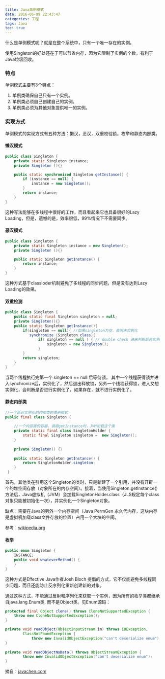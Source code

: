 ```yaml
---
title: Java单例模式
date: 2016-06-09 22:43:47
categories: 工程
tags: Java
toc: true
---
```


什么是单例模式呢？就是在整个系统中，只有一个唯一存在的实例。

使用Singleton的好处还在于可以节省内存，因为它限制了实例的个数，有利于Java垃圾回收。

### 特点

单例模式主要有3个特点：

1. 单例类确保自己只有一个实例。
2. 单例类必须自己创建自己的实例。
3. 单例类必须为其他对象提供唯一的实例。

### 实现方式

单例模式的实现方式有五种方法：懒汉，恶汉，双重校验锁，枚举和静态内部类。

#### 懒汉模式

```java
public class Singleton {
    private static Singleton instance;
    private Singleton (){}

    public static synchronized Singleton getInstance() {
        if (instance == null) {
            instance = new Singleton();
        }
        return instance;
    }
}
```

这种写法能够在多线程中很好的工作，而且看起来它也具备很好的Lazy Loading，但是，遗憾的是，效率很低，99%情况下不需要同步。

#### 恶汉模式

```java
public class Singleton {
    private static Singleton instance = new Singleton();
    private Singleton (){}

    public static Singleton getInstance() {
        return instance;
    }
}
```

这种方式基于classloder机制避免了多线程的同步问题，但是没有达到Lazy Loading的效果。

#### 双重检测

```java
public class Singleton {
    public static final Singleton singleton = null;
    private Singleton(){}
    public static Singleton getInstance(){
        if(singleton == null){ //如果singleton为空，表明未实例化
           synchronize (Singleton.class){
               if( singleton == null ) { // double check 进来判断后再实例化。
                   singleton = new Singleton();
               }
        }
        return singleton;
    }
}
```

当两个线程执行完第一个 singleton == null 后等待锁， 其中一个线程获得锁并进入synchronize后，实例化了，然后退出释放锁，另外一个线程获得锁，进入又想实例化，会判断是否进行实例化了，如果存在，就不进行实例化了。

#### 静态内部类

```java
//一个延迟实例化的内部类的单例模式
public final class Singleton {
 
    //一个内部类的容器，调用getInstance时，JVM加载这个类
    private static final class SingletonHolder {
        static final Singleton singleton =  new Singleton();
    }
 
    private Singleton() {}
 
    public static Singleton getInstance() {
        return SingletonHolder.singleton;
    }
 }
 ```

首先，其他类在引用这个Singleton的类时，只是新建了一个引用，并没有开辟一个的堆空间存放（对象所在的内存空间）。接着，当使用Singleton.getInstance()方法后，Java虚拟机（JVM）会加载SingletonHolder.class（JLS规定每个class对象只能被初始化一次），并实例化一个Singleton对象。

缺点：需要在Java的另外一个内存空间（Java PermGen 永久代内存，这块内存是虚拟机加载class文件存放的位置）占用一个大块的空间。

参考：[wikipedia.org](http://en.wikipedia.org/wiki/Initialization-on-demand_holder_idiom)

#### 枚举

```java
public enum Singleton {  
    INSTANCE;  
    public void whateverMethod() {  
    }  
}  
```

这种方式是Effective Java作者Josh Bloch 提倡的方式，它不仅能避免多线程同步问题，而且还能防止反序列化重新创建新的对象。

通过这种方式，不能通过反射和序列化来获取一个实例，因为所有的枚举类都继承自java.lang.Enum类, 而不是Object类。见Enum源码：

```java
protected final Object clone() throws CloneNotSupportedException {  
    throw new CloneNotSupportedException();  
} 

private void readObject(ObjectInputStream in) throws IOException,  
        ClassNotFoundException {  
            throw new InvalidObjectException("can't deserialize enum");  
}  
  
private void readObjectNoData() throws ObjectStreamException {  
        throw new InvalidObjectException("can't deserialize enum");  
}
```

摘自：[javachen.com](http://blog.javachen.com/2013/06/09/note-about-java-singleton-model.html)
